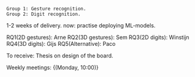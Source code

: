 	Group 1: Gesture recognition.
	Group 2: Digit recognition.

1-2 weeks of delivery.
now: practise deploying ML-models.

RQ1(2D gestures): Arne 
RQ2(3D gestures): Sem
RQ3(2D digits): Winstijn
RQ4(3D digits): Gijs
RQ5(Alternative): Paco

To receive: Thesis on design of the board.

Weekly meetings: {(Monday, 10:00)}